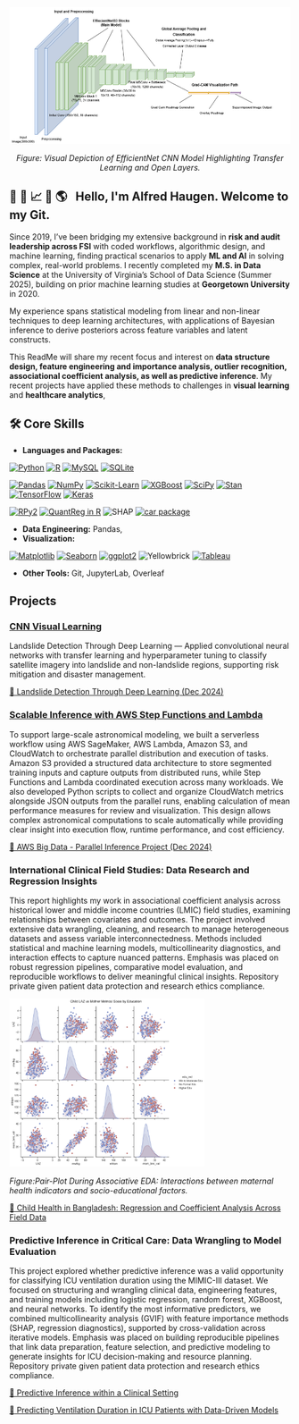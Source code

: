 
<div align="center">
<img src="https://github.com/alfskoyen/alfskoyen/blob/main/support/Landslide_ENB3_model_drawio.png?raw=true"alt="Visual Depiction of Proposed CNN EfficientNet Model w/ Transfer Learning" width="700"/>
<p><em>Figure: Visual Depiction of EfficientNet CNN Model Highlighting Transfer Learning and Open Layers.</em></p>
</div>



## :milky_way: :triangular_ruler: :chart_with_upwards_trend: :bullettrain_side: :earth_americas: &nbsp;  Hello, I'm Alfred Haugen. Welcome to my Git.

Since 2019, I’ve been bridging my extensive background in **risk and audit leadership across FSI** with coded workflows, algorithmic design, and machine learning, finding practical scenarios to apply **ML and AI** in solving complex, real-world problems. I recently completed my **M.S. in Data Science** at the University of Virginia’s School of Data Science (Summer 2025), building on prior machine learning studies at **Georgetown University** in 2020. 

My experience spans statistical modeling from linear and non-linear techniques to deep learning architectures, with applications of Bayesian inference to derive posteriors across feature variables and latent constructs.

This ReadMe will share my recent focus and interest on **data structure design, feature engineering and importance analysis, outlier recognition, associational coefficient analysis, as well as predictive inference**. My recent projects have applied these methods to challenges in **visual learning** and **healthcare analytics**, 

## 🛠️ Core Skills  
- **Languages and Packages:**

[![Python](https://img.shields.io/badge/Python-3776AB?style=for-the-badge&logo=python&logoColor=white)](https://www.python.org/)
[![R](https://img.shields.io/badge/R-276DC3?style=for-the-badge&logo=r&logoColor=white)](https://www.r-project.org/)
[![MySQL](https://img.shields.io/badge/MySQL-4479A1?style=for-the-badge&logo=mysql&logoColor=white)](https://www.mysql.com/)
[![SQLite](https://img.shields.io/badge/SQLite-003B57?style=for-the-badge&logo=sqlite&logoColor=white)](https://www.sqlite.org/)

[![Pandas](https://img.shields.io/badge/Pandas-150458?style=for-the-badge&logo=pandas&logoColor=white)](https://pandas.pydata.org/)
[![NumPy](https://img.shields.io/badge/NumPy-013243?style=for-the-badge&logo=numpy&logoColor=white)](https://numpy.org/)
[![Scikit-Learn](https://img.shields.io/badge/Scikit--Learn-F7931E?style=for-the-badge&logo=scikit-learn&logoColor=white)](https://scikit-learn.org/)
[![XGBoost](https://img.shields.io/badge/XGBoost-EC6B2A?style=for-the-badge&logo=python&logoColor=white)](https://xgboost.readthedocs.io/)
[![SciPy](https://img.shields.io/badge/SciPy-8CAAE6?style=for-the-badge&logo=scipy&logoColor=white)](https://scipy.org/)
[![Stan](https://img.shields.io/badge/Stan-3776AB?style=for-the-badge&logo=python&logoColor=white)](https://mc-stan.org/)
[![TensorFlow](https://img.shields.io/badge/TensorFlow-FF6F00?style=for-the-badge&logo=tensorflow&logoColor=white)](https://www.tensorflow.org/)
[![Keras](https://img.shields.io/badge/Keras-D00000?style=for-the-badge&logo=keras&logoColor=white)](https://keras.io/)

[![RPy2](https://img.shields.io/badge/RPy2-1F70C1?style=for-the-badge&logo=readthedocs&logoColor=white)](https://rpy2.github.io/doc/latest/html/index.html)
[![QuantReg in R](https://img.shields.io/badge/QuantReg%20(R)-276DC3?style=for-the-badge&logo=r&logoColor=white)](https://cran.r-project.org/web/packages/quantreg/)
![SHAP](https://img.shields.io/badge/SHAP-FF4B4B?style=for-the-badge&logo=python&logoColor=white)
[![car package](https://img.shields.io/badge/R%20car%20Package-VIF%20Tools-276DC3?style=for-the-badge&logo=r&logoColor=white)](https://cran.r-project.org/package=car)

- **Data Engineering:** Pandas,
- **Visualization:** 

[![Matplotlib](https://img.shields.io/badge/Matplotlib-11557c?style=for-the-badge&logo=matplotlib&logoColor=white)](https://matplotlib.org/)
[![Seaborn](https://img.shields.io/badge/Seaborn-46a2f1?style=for-the-badge)](https://seaborn.pydata.org/)
[![ggplot2](https://img.shields.io/badge/ggplot2-2C3E50?style=for-the-badge&logo=r&logoColor=white)](https://ggplot2.tidyverse.org/)
![Yellowbrick](https://img.shields.io/badge/Yellowbrick-Visualization-yellow?style=flat-square)
[![Tableau](https://img.shields.io/badge/Tableau-E97627?style=for-the-badge&logo=tableau&logoColor=white)](https://www.tableau.com/)


- **Other Tools:** Git, JupyterLab, Overleaf

## Projects

### [CNN Visual Learning](https://github.com/eltsvetk/DS6050_Project)  
Landslide Detection Through Deep Learning — Applied convolutional neural networks with transfer learning and hyperparameter tuning to classify satellite imagery into landslide and non-landslide regions, supporting risk mitigation and disaster management. 

[📑 Landslide Detection Through Deep Learning (Dec 2024)](https://github.com/alfskoyen/alfskoyen/blob/main/support/Landslide_Detection_Through_Deep_Learning_Dec_2024.pdf)


### [Scalable Inference with AWS Step Functions and Lambda](https://github.com/UVA-MLSys/DS5110_Fall_2024/tree/main/Team%201) 
To support large-scale astronomical modeling, we built a serverless workflow using AWS SageMaker, AWS Lambda, Amazon S3, and CloudWatch to orchestrate parallel distribution and execution of tasks. Amazon S3 provided a structured data architecture to store segmented training inputs and capture outputs from distributed runs, while Step Functions and Lambda coordinated execution across many workloads. We also developed Python scripts to collect and organize CloudWatch metrics alongside JSON outputs from the parallel runs, enabling calculation of mean performance measures for review and visualization. This design allows complex astronomical computations to scale automatically while providing clear insight into execution flow, runtime performance, and cost efficiency.

[📑 AWS Big Data - Parallel Inference Project (Dec 2024)](https://github.com/alfskoyen/alfskoyen/blob/main/support/2024.11.24-DS5110-Team-1-Project-Presentation.pdf)

### International Clinical Field Studies: Data Research and Regression Insights
This report highlights my work in associational coefficient analysis across historical lower and middle income countries (LMIC) field studies, examining relationships between covariates and outcomes. The project involved extensive data wrangling, cleaning, and research to manage heterogeneous datasets and assess variable interconnectedness. Methods included statistical and machine learning models, multicollinearity diagnostics, and interaction effects to capture nuanced patterns. Emphasis was placed on robust regression pipelines, comparative model evaluation, and reproducible workflows to deliver meaningful clinical insights. Repository private given patient data protection and research ethics compliance.

<div align="left">
<img src="https://github.com/alfskoyen/alfskoyen/blob/main/support/laz_socio_edu_pairplot.png?raw=true"alt="Pair-Plot During Associative EDA: Child to Mother Interactions" width="350"/>
<p><em>Figure:Pair-Plot During Associative EDA: Interactions between maternal health indicators and socio-educational factors.</em></p>
</div>

[📑 Child Health in Bangladesh: Regression and Coefficient Analysis Across Field Data](https://github.com/alfskoyen/alfskoyen/blob/main/support/DS6015_Capstone_Child_Health_in_Bangladesh_Final_May_2.pdf)

### Predictive Inference in Critical Care: Data Wrangling to Model Evaluation
This project explored whether predictive inference was a valid opportunity for classifying ICU ventilation duration using the MIMIC-III dataset. We focused on structuring and wrangling clinical data, engineering features, and training models including logistic regression, random forest, XGBoost, and neural networks. To identify the most informative predictors, we combined multicollinearity analysis (GVIF) with feature importance methods (SHAP, regression diagnostics), supported by cross-validation across iterative models. Emphasis was placed on building reproducible pipelines that link data preparation, feature selection, and predictive modeling to generate insights for ICU decision-making and resource planning. Repository private given patient data protection and research ethics compliance.

[📑 Predictive Inference within a Clinical Setting](https://github.com/alfskoyen/alfskoyen/blob/main/support/DS5003_Project_Team%Two_Final%Report_8.5.25.pdf)

[:signal_strength: Predicting Ventilation Duration in ICU Patients with Data-Driven Models](https://github.com/alfskoyen/alfskoyen/blob/main/support/DS5003_Project_Team%20Two_Final%20Presentation_8.6.25.pdf)


<!--
**alfskoyen/alfskoyen** is a ✨ _special_ ✨ repository because its `README.md` (this file) appears on your GitHub profile.

Here are some ideas to get you started:

- 🔭 I’m currently working on ...
- 🌱 I’m currently learning ...
- 👯 I’m looking to collaborate on ...
- 🤔 I’m looking for help with ...
- 💬 Ask me about ...
- 📫 How to reach me: ...
- 😄 Pronouns: ...
- ⚡ Fun fact: ...
-->
